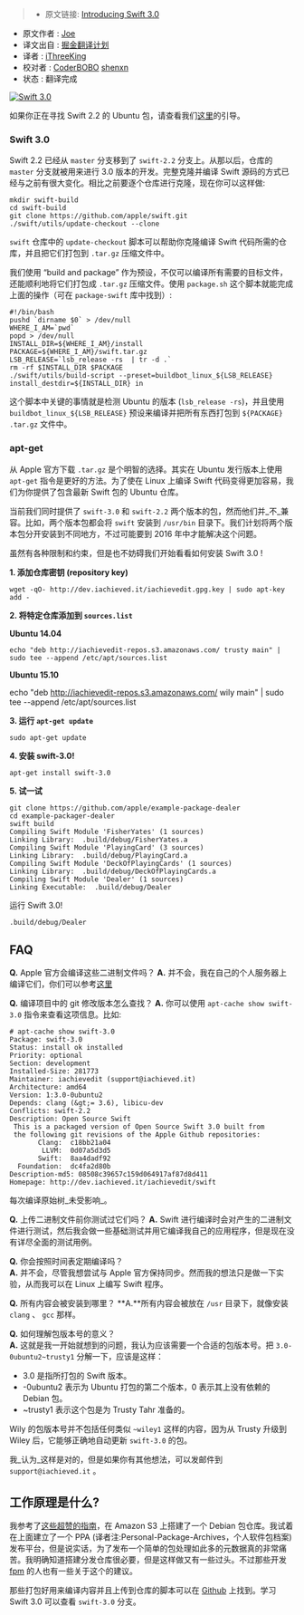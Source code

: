 > * 原文链接: [Introducing Swift 3.0](http://dev.iachieved.it/iachievedit/)
* 原文作者 : [ Joe](http://dev.iachieved.it/iachievedit/author/admin/)
* 译文出自 : [掘金翻译计划](https://github.com/xitu/gold-miner)
* 译者 : [iThreeKing](https://github.com/iThreeKing)
* 校对者 : [CoderBOBO](https://github.com/CoderBOBO) [shenxn](https://github.com/shenxn)
* 状态 : 翻译完成


[![Swift 3.0](https://img.shields.io/badge/Swift-3.0-orange.svg?style=flat)](https://swift.org/)

如果你正在寻找 Swift 2.2 的 Ubuntu 包，请查看我们[这里](http://dev.iachieved.it/iachievedit/ubuntu-packages-for-open-source-swift/)的引导。
### Swift 3.0

Swift 2.2 已经从 `master` 分支移到了 `swift-2.2` 分支上。从那以后，仓库的 `master` 分支就被用来进行 3.0 版本的开发。完整克隆并编译 Swift 源码的方式已经与之前有很大变化。相比之前要逐个仓库进行克隆，现在你可以这样做:

    mkdir swift-build
    cd swift-build
    git clone https://github.com/apple/swift.git 
    ./swift/utils/update-checkout --clone

`swift` 仓库中的 `update-checkout` 脚本可以帮助你克隆编译 Swift 代码所需的仓库，并且把它们打包到 `.tar.gz` 压缩文件中。

我们使用 “build and package” 作为预设，不仅可以编译所有需要的目标文件，还能顺利地将它们打包成 `.tar.gz` 压缩文件。使用 `package.sh` 这个脚本就能完成上面的操作（可在 `package-swift` 库中找到）:

    #!/bin/bash
    pushd `dirname $0` > /dev/null
    WHERE_I_AM=`pwd`
    popd > /dev/null
    INSTALL_DIR=${WHERE_I_AM}/install
    PACKAGE=${WHERE_I_AM}/swift.tar.gz
    LSB_RELEASE=`lsb_release -rs  | tr -d .`
    rm -rf $INSTALL_DIR $PACKAGE
    ./swift/utils/build-script --preset=buildbot_linux_${LSB_RELEASE} install_destdir=${INSTALL_DIR} in

这个脚本中关键的事情就是检测 Ubuntu 的版本 (`lsb_release -rs`)，并且使用 `buildbot_linux_${LSB_RELEASE}` 预设来编译并把所有东西打包到 `${PACKAGE}` `.tar.gz` 文件中。
### apt-get

从 Apple 官方下载 `.tar.gz` 是个明智的选择。其实在 Ubuntu 发行版本上使用 `apt-get` 指令是更好的方法。为了使在 Linux 上编译 Swift 代码变得更加容易，我们为你提供了包含最新 Swift 包的 Ubuntu 仓库。

当前我们同时提供了 `swift-3.0` 和 `swift-2.2` 两个版本的包，然而他们并_不_兼容。比如，两个版本包都会将 `swift` 安装到 `/usr/bin` 目录下。我们计划将两个版本包分开安装到不同地方，不过可能要到 2016 年中才能解决这个问题。

虽然有各种限制和约束，但是也不妨碍我们开始看看如何安装 Swift 3.0 !

**1\. 添加仓库密钥 (repository key)**

    wget -qO- http://dev.iachieved.it/iachievedit.gpg.key | sudo apt-key add -

**2\. 将特定仓库添加到 `sources.list`**

**Ubuntu 14.04**

    echo "deb http://iachievedit-repos.s3.amazonaws.com/ trusty main" | sudo tee --append /etc/apt/sources.list

**Ubuntu 15.10**

echo "deb http://iachievedit-repos.s3.amazonaws.com/ wily main" | sudo tee --append /etc/apt/sources.list

**3\. 运行 `apt-get update`**

```
sudo apt-get update
```

**4\. 安装 swift-3.0!**

```
apt-get install swift-3.0
```

**5\. 试一试**

    git clone https://github.com/apple/example-package-dealer
    cd example-packager-dealer
    swift build
    Compiling Swift Module 'FisherYates' (1 sources)
    Linking Library:  .build/debug/FisherYates.a
    Compiling Swift Module 'PlayingCard' (3 sources)
    Linking Library:  .build/debug/PlayingCard.a
    Compiling Swift Module 'DeckOfPlayingCards' (1 sources)
    Linking Library:  .build/debug/DeckOfPlayingCards.a
    Compiling Swift Module 'Dealer' (1 sources)
    Linking Executable:  .build/debug/Dealer

运行 Swift 3.0!

```
.build/debug/Dealer
```

## FAQ

**Q.** Apple 官方会编译这些二进制文件吗？
**A.** 并不会，我在自己的个人服务器上编译它们，你们可以参考[这里](http://dev.iachieved.it/iachievedit/keeping-up-with-open-source-swift/)

**Q.** 编译项目中的 git 修改版本怎么查找？
**A.** 你可以使用 `apt-cache show swift-3.0` 指令来查看这项信息。比如:

    # apt-cache show swift-3.0
    Package: swift-3.0
    Status: install ok installed
    Priority: optional
    Section: development
    Installed-Size: 281773
    Maintainer: iachievedit (support@iachieved.it)
    Architecture: amd64
    Version: 1:3.0-0ubuntu2
    Depends: clang (&gt;= 3.6), libicu-dev
    Conflicts: swift-2.2
    Description: Open Source Swift
     This is a packaged version of Open Source Swift 3.0 built from
     the following git revisions of the Apple Github repositories:
           Clang:  c18bb21a04
            LLVM:  0d07a5d3d5
           Swift:  8aa4dadf92
      Foundation:  dc4fa2d80b
    Description-md5: 08508c39657c159d064917af87d8d411
    Homepage: http://dev.iachieved.it/iachievedit/swift

每次编译原始树_未受影响_。

**Q.** 上传二进制文件前你测试过它们吗？
**A.** Swift 进行编译时会对产生的二进制文件进行测试，然后我会做一些基础测试并用它编译我自己的应用程序，但是现在没有详尽全面的测试用例。

**Q.** 你会按照时间表定期编译吗？  
**A.** 并不会，尽管我想尝试与 Apple 官方保持同步。然而我的想法只是做一下实验，从而我可以在 Linux 上编写 Swift 程序。

**Q.** 所有内容会被安装到哪里？ 
**A.**所有内容会被放在 `/usr` 目录下，就像安装 `clang` 、 `gcc` 那样。

**Q.** 如何理解包版本号的意义？  
**A.** 这就是我一开始就想到的问题，我认为应该需要一个合适的包版本号。把 `3.0-0ubuntu2~trusty1` 分解一下，应该是这样：

*   3.0 是指所打包的 Swift 版本。
*   -0ubuntu2 表示为 Ubuntu 打包的第二个版本，0 表示其上没有依赖的 Debian 包。
*   ~trusty1 表示这个包是为 Trusty Tahr 准备的。

Wily 的包版本号并不包括任何类似 `~wiley1` 这样的内容，因为从 Trusty 升级到 Wiley 后，它能够正确地自动更新 `swift-3.0` 的包。

我_认为_这样是对的，但是如果你有其他想法，可以发邮件到 `support@iachieved.it` 。

## 工作原理是什么?

我参考了[这些超赞的指南](http://xn.pinkhamster.net/blog/tech/host-a-debian-repository-on-s3.html)，在 Amazon S3 上搭建了一个 Debian 包仓库。我试着在上面建立了一个 PPA (译者注:Personal-Package-Archives，个人软件包档案) 发布平台，但是说实话，为了发布一个简单的包处理如此多的元数据真的非常痛苦。我明确知道搭建分发仓库很必要，但是这样做又有一些过头。不过那些开发 [fpm](https://github.com/jordansissel/fpm) 的人也有一些关于这个的建议。

那些打包好用来编译内容并且上传到仓库的脚本可以在 [Github](https://github.com/iachievedit/package-swift) 上找到。学习 Swift 3.0 可以查看 `swift-3.0` 分支。
